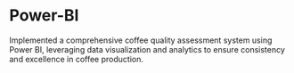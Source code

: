 # Power-BI
Implemented a comprehensive coffee quality assessment system using Power BI, leveraging data visualization and analytics to ensure consistency and excellence in coffee production.
